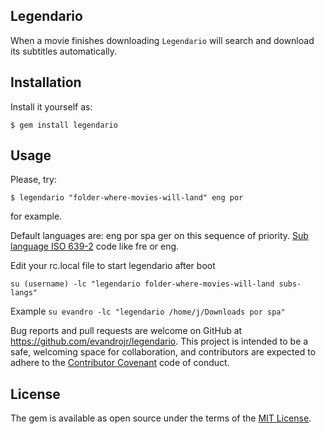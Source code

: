 ## Legendario

When a movie finishes downloading `Legendario` will search and download its subtitles automatically.

## Installation


Install it yourself as:

    $ gem install legendario

## Usage


Please, try: 

    $ legendario "folder-where-movies-will-land" eng por 

for example.

Default languages are: eng por spa ger on this sequence of priority. [Sub language ISO 639-2](https://www.loc.gov/standards/iso639-2/php/code_list.php) code like fre or eng.

Edit your rc.local file to start legendario after boot

    su (username) -lc "legendario folder-where-movies-will-land subs-langs"  

Example
`su evandro -lc "legendario /home/j/Downloads por spa"`


Bug reports and pull requests are welcome on GitHub at https://github.com/evandrojr/legendario. This project is intended to be a safe, welcoming space for collaboration, and contributors are expected to adhere to the [Contributor Covenant](contributor-covenant.org) code of conduct.


## License

The gem is available as open source under the terms of the [MIT License](http://opensource.org/licenses/MIT).

